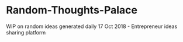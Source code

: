 # Random-Thoughts-Palace
WIP on random ideas generated daily 
17 Oct 2018 - Entrepreneur ideas sharing platform 

